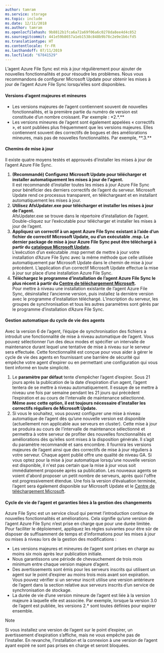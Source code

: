 ```yaml
---
author: tamram
ms.service: storage
ms.topic: include
ms.date: 12/11/2018
ms.author: tamram
ms.openlocfilehash: 9b8812b1fca6a72a69f06a6c0278da8ee4d4c852
ms.sourcegitcommit: 441e59b8657a1eb1538c848b9b78c2e9e1b6cfd5
ms.translationtype: HT
ms.contentlocale: fr-FR
ms.lasthandoff: 07/11/2019
ms.locfileid: "67841529"
---
```

L’agent Azure File Sync est mis à jour régulièrement pour ajouter de nouvelles fonctionnalités et pour résoudre les problèmes. Nous vous recommandons de configurer Microsoft Update pour obtenir les mises à jour de l’agent Azure File Sync lorsqu’elles sont disponibles.

#### <a name="major-vs-minor-agent-versions"></a>Versions d’agent majeures et mineures
* Les versions majeures de l’agent contiennent souvent de nouvelles fonctionnalités, et la première partie du numéro de version est constituée d’un nombre croissant. Par exemple :  \*2.\*.\*\*
* Les versions mineures de l’agent sont également appelées « correctifs », et sont publiées plus fréquemment que les versions majeures. Elles contiennent souvent des correctifs de bogues et des améliorations mineures, mais pas de nouvelles fonctionnalités. Par exemple, \*\*.3.\*\*

#### <a name="upgrade-paths"></a>Chemins de mise à jour
Il existe quatre moyens testés et approuvés d’installer les mises à jour de l’agent Azure File Sync. 
1. **(Recommandé) Configurez Microsoft Update pour télécharger et installer automatiquement les mises à jour de l’agent.**  
    Il est recommandé d’installer toutes les mises à jour Azure File Sync pour bénéficier des derniers correctifs de l’agent du serveur. Microsoft Update rend ce processus transparent, en téléchargeant et en installant automatiquement les mises à jour.
2. **Utilisez AfsUpdater.exe pour télécharger et installer les mises à jour de l’agent.**  
    AfsUpdater.exe se trouve dans le répertoire d’installation de l’agent. Double-cliquez sur l’exécutable pour télécharger et installer les mises à jour de l’agent. 
3. **Appliquez un correctif à un agent Azure File Sync existant à l’aide d’un fichier de correctif Microsoft Update, ou d’un exécutable .msp. Le dernier package de mise à jour Azure File Sync peut être téléchargé à partir du [catalogue Microsoft Update](https://www.catalog.update.microsoft.com/Search.aspx?q=Azure%20File%20Sync).**  
    L’exécution d’un exécutable .msp permet de mettre à jour votre installation d’Azure File Sync avec la même méthode que celle utilisée automatiquement par Microsoft Update dans le chemin de mise à jour précédent. L’application d’un correctif Microsoft Update effectue la mise à jour sur place d’une installation Azure File Sync.
4. **Téléchargez le programme d’installation de l’agent Azure File Sync le plus récent à partir du [Centre de téléchargement Microsoft](https://go.microsoft.com/fwlink/?linkid=858257).**  
    Pour mettre à niveau une installation existante de l’agent Azure File Sync, désinstallez l’ancienne version, puis installez la dernière version avec le programme d’installation téléchargé. L’inscription du serveur, les groupes de synchronisation et tous les autres paramètres sont gérés par le programme d’installation d’Azure File Sync.

#### <a name="automatic-agent-lifecycle-management"></a>Gestion automatique du cycle de vie des agents
Avec la version 6 de l’agent, l’équipe de synchronisation des fichiers a introduit une fonctionnalité de mise à niveau automatique de l’agent. Vous pouvez sélectionner l’un des deux modes et spécifier un intervalle de maintenance durant lequel une tentative de mise à niveau sur le serveur sera effectuée. Cette fonctionnalité est conçue pour vous aider à gérer le cycle de vie des agents en fournissant une barrière de sécurité qui empêche votre agent d’expirer ou en permettant une configuration qui vous tient informé en toute simplicité.
1. Le **paramètre par défaut** tente d’empêcher l’agent d’expirer. Sous 21 jours après la publication de la date d’expiration d’un agent, l’agent tentera de se mettre à niveau automatiquement. Il essaye de se mettre à niveau une fois par semaine pendant les 21 jours qui précèdent l’expiration et au cours de l’intervalle de maintenance sélectionné. **Même avec cette option, il est toujours nécessaire d’installer les correctifs réguliers de Microsoft Update.**
2. Si vous le souhaitez, vous pouvez configurer une mise à niveau automatique de l’agent dès qu’une nouvelle version est disponible (actuellement non applicable aux serveurs en cluster). Cette mise à jour se produira au cours de l’intervalle de maintenance sélectionné et permettra à votre serveur de profiter des nouvelles fonctionnalités et améliorations dès qu’elles sont mises à la disposition générale. Il s’agit du paramètre recommandé et sans encombre. Il fournira les versions majeures de l’agent ainsi que des correctifs de mise à jour réguliers à votre serveur. Chaque agent publié offre une qualité de niveau GA. Si vous optez pour la mise à jour automatique lorsqu’une nouvelle version est disponible, il n'est pas certain que la mise à jour vous soit immédiatement proposée après sa publication. Les nouveaux agents se voient d'abord proposer un petit nombre de serveurs, après quoi l'offre est progressivement étendue. Une fois la version d’évaluation terminée, l’agent sera également disponible sur Microsoft Update et le [Centre de téléchargement Microsoft](https://go.microsoft.com/fwlink/?linkid=858257).

#### <a name="agent-lifecycle-and-change-management-guarantees"></a>Cycle de vie de l’agent et garanties liées à la gestion des changements
Azure File Sync est un service cloud qui permet l’introduction continue de nouvelles fonctionnalités et améliorations. Cela signifie qu’une version de l’agent Azure File Sync n’est prise en charge que pour une durée limitée. Pour faciliter le déploiement, appliquez les règles suivantes pour être sûr de disposer de suffisamment de temps et d’informations pour les mises à jour ou mises à niveau lors de la gestion des modifications :

- Les versions majeures et mineures de l’agent sont prises en charge au moins six mois après leur publication initiale.
- Nous garantissons une période de chevauchement de trois mois minimum entre chaque version majeure d’agent. 
- Des avertissements sont émis pour les serveurs inscrits qui utilisent un agent sur le point d’expirer au moins trois mois avant son expiration. Vous pouvez vérifier si un serveur inscrit utilise une version antérieure de l’agent dans la section relative aux serveurs inscrits d’un service de synchronisation de stockage.
- La durée de vie d’une version mineure de l’agent est liée à la version majeure à laquelle elle est associée. Par exemple, lorsque la version 3.0 de l’agent est publiée, les versions 2.\* sont toutes définies pour expirer ensemble.

> [!Note]
> Si vous installez une version de l’agent sur le point d’expirer, un avertissement d’expiration s’affiche, mais ne vous empêche pas de l’installer. En revanche, l’installation et la connexion à une version de l’agent ayant expiré ne sont pas prises en charge et seront bloquées.
